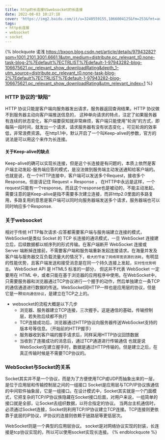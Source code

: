 ```yaml
---
title: http的长连接VSwebsocket的长连接
date: 2022-08-03 10:27:18
cover: 'https://img2.baidu.com/it/u=3240559155,1066004125&fm=253&fmt=auto&app=138&f=JPEG?w=773&h=500'
tags: 
- http长连接
- websocket
- socket
---
```

{% blockquote 诺浅 https://bxoon.blog.csdn.net/article/details/97943282?spm=1001.2101.3001.6661.1&utm_medium=distribute.pc_relevant_t0.none-task-blog-2%7Edefault%7ECTRLIST%7Edefault-1-97943282-blog-106675621.pc_relevant_show_downloadRating&depth_1-utm_source=distribute.pc_relevant_t0.none-task-blog-2%7Edefault%7ECTRLIST%7Edefault-1-97943282-blog-106675621.pc_relevant_show_downloadRating&utm_relevant_index=1 %}

### HTTP 协议的“缺陷”
HTTP 协议只能是客户端向服务器发出请求，服务器返回查询结果。HTTP 协议做不到服务器主动向客户端推送信息的， 这种单向请求的特点，注定了如果服务器有连续的状态变化，客户端要获知就非常麻烦，客户端只能使用"轮询"的方式，即每隔一段时间，就发出一个请求，请求服务器有没有状态变化 。可见轮询的效率低，非常浪费资源。
在http1.1中，默认开启了一个叫Keep-alive的参数，官方的说法是可以用这个来作为长连接。

#### 关于Keep-alive的缺点
Keep-alive的确可以实现长连接，但是这个长连接是有问题的，本质上依然是客户端主动发起-服务端应答的模式，是没法做到服务端主动发送通知给客户端的。也就是说，在一个HTTP连接中，客户端可以发送多个Request，接收多个Response。但是请记住 Request = Response ， 在HTTP中永远是这样，一个request只能有一个response。而且这个response也是被动的，不能主动发起。
需要注意的是Keep-alive是指不需要多次建立连接，而非http2.0里面的多路复用，多路复用的意思是客户端可以同时向服务器端发送多个请求，服务器端也可以同时响应多个Response.

### 关于websocket
相对于传统 HTTP每次请求-应答都需要客户端与服务端建立连接的模式，WebSocket是类似 Socket 的 TCP 长连接的通讯模式，一旦 WebSocket 连接建立后，后续数据都以帧序列的形式传输。在客户端断开 WebSocket 连接或 Server 端断掉连接前，不需要客户端和服务端重新发起连接请求。在海量并发及客户端与服务器交互负载流量大的情况下，`极大的节省了网络带宽资源的消耗`，有明显的性能优势，且客户端发送和接受消息是在同一个持久连接上发起，`实时性优势明显`。
WebSocket API 是 HTML5 标准的一部分， 但这并不代表 WebSocket 一定要用在 HTML 中，或者只能在基于浏览器的应用程序中使用。在WebSocket中，只需要服务器和浏览器通过TCP协议进行一个握手的动作，然后单独建立一条TCP的通信通道进行数据的传送。WebSocket同HTTP一样也是应用层的协议，但是它是一种`双向通信协议`，是建立在TCP之上的。
- websocket的流程大概是以下几步
    - 浏览器、服务器建立TCP连接，三次握手。这是通信的基础，传输控制层，若失败后续都不执行
    - TCP连接成功后，浏览器通过HTTP协议向服务器传送WebSocket支持的版本号等信息。（开始前的HTTP握手）
    - 服务器收到客户端的握手请求后，同样采用HTTP协议回馈数据
    - 当收到了连接成功的消息后，通过TCP通道进行传输通信
也就是说WebSocket在建立握手时，数据是通过HTTP传输的。但是建立之后，在真正传输时候是不需要TCP协议的。

### WebSocket与Socket的关系
Socket其实并不是一个协议，而是为了方便使用TCP或UDP而抽象出来的一层，是位于应用层和传输控制层之间的一组接口
Socket是应用层与TCP/IP协议族通信的中间软件抽象层，它是一组接口。在设计模式中，Socket其实就是一个门面模式，它把复杂的TCP/IP协议族隐藏在Socket接口后面，对用户来说，一组简单的接口就是全部，让Socket去组织数据，以符合指定的协议。
当两台主机通信时，必须通过Socket连接，Socket则利用TCP/IP协议建立TCP连接。TCP连接则更依靠于底层的IP协议，IP协议的连接则依赖于链路层等更低层次。

WebSocket则是一个典型的应用层协议。
socket是对网络协议实现的封装，长连接是tcp协议实现的，所以可以使用socket实现长连接。
{% endblockquote %}